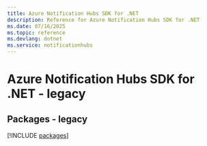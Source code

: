 ```yaml
---
title: Azure Notification Hubs SDK for .NET
description: Reference for Azure Notification Hubs SDK for .NET
ms.date: 07/16/2025
ms.topic: reference
ms.devlang: dotnet
ms.service: notificationhubs
---
```

# Azure Notification Hubs SDK for .NET - legacy
## Packages - legacy
[!INCLUDE [packages](notification-hubs-index.md)]
